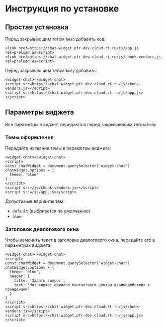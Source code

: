 # Инструкция по установке

## Простая установка

Перед закрывающим тегом `head` добавить код:

```
<link href=https://chat-widget.pfr-dev.cloud.rt.ru/js/app.js rel=preload as=script>
<link href=https://chat-widget.pfr-dev.cloud.rt.ru/js/chunk-vendors.js rel=preload as=script>
```

Перед закрывающим тегом `body` добавить:

```
<widget-chat></widget-chat>
<script src=https://chat-widget.pfr-dev.cloud.rt.ru/js/chunk-vendors.js></script>
<script src=https://chat-widget.pfr-dev.cloud.rt.ru/js/app.js></script>
```

## Параметры виджета

Все параметры в виджет передаются перед закрывающим тегом `body`

### Темы оформления

Передайте название темы в параметры виджета:

```
<widget-chat></widget-chat>
<script>
const chatWidget = document.querySelector('widget-chat')
chatWidget.options = {
  theme: 'blue'
}
</script>
<script src=/js/chunk-vendors.js></script>
<script src=/js/app.js></script>
```

Допустимые варианты тем:

- `default` (выбриается по умолчанию)
- `blue`

### Заголовок диалогового окна

Чтобы изменить текст в заголовке диалогового окна, передайте его в параметрах виджета:

```
<widget-chat></widget-chat>
<script>
const chatWidget = document.querySelector('widget-chat')
chatWidget.options = {
  theme: 'blue',
  header: {
    title: 'Задать вопрос',
    text: 'Чат-виджет единого контактного центра взаимодействия с гражданами'
  }
}
</script>
<script src=https://chat-widget.pfr-dev.cloud.rt.ru/js/chunk-vendors.js></script>
<script src=https://chat-widget.pfr-dev.cloud.rt.ru/js/app.js></script>
```
